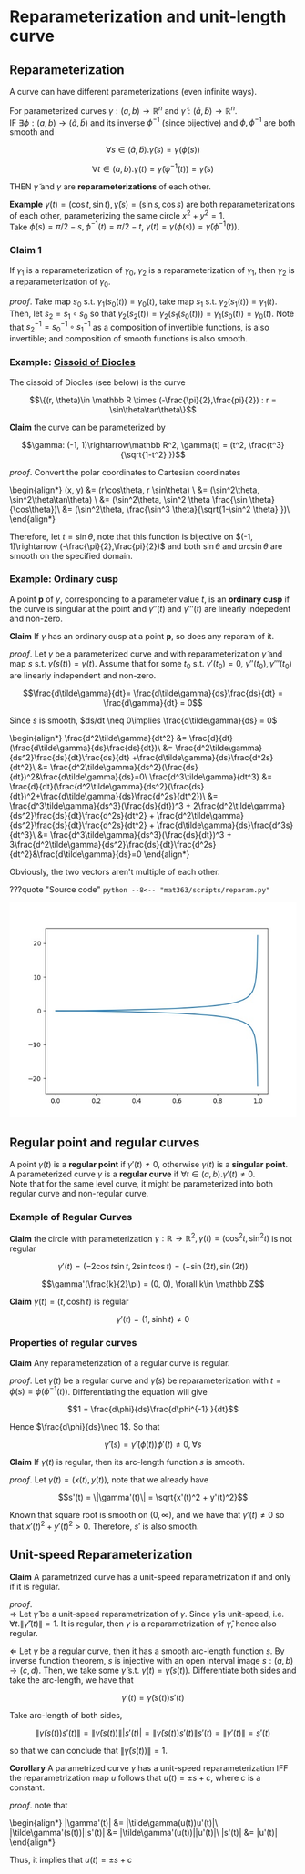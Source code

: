 # Reparameterization and unit-length curve

## Reparameterization
A curve can have different parameterizations (even infinite ways). 

For parameterized curves $\gamma: (a, b)\rightarrow\mathbb R^n$ and $\tilde\gamma: (\tilde a, \tilde b)\rightarrow\mathbb R^n$.  
IF $\exists \phi: (a, b)\rightarrow (\tilde a, \tilde b)$ and its inverse $\phi^{-1}$ (since bijective) and $\phi, \phi^{-1}$ are both smooth and 

$$\forall s\in (\tilde a, \tilde b). \tilde\gamma(s) = \gamma(\phi(s))$$


$$\forall t\in (a, b). \gamma(t) = \tilde\gamma(\phi^{-1}(t)) = \tilde\gamma(s)$$


THEN $\tilde\gamma$ and $\gamma$ are __reparameterizations__ of each other. 

__Example__ $\gamma(t) = (\cos t, \sin t), \tilde \gamma(s)= (\sin s, \cos s)$ are both reparameterizations of each other, parameterizing the same circle $x^2 + y^2 = 1$.  
Take $\phi(s) = \pi/2 - s, \phi^{-1}(t) = \pi/2 - t$, $\gamma(t) = \gamma(\phi(s)) = \tilde\gamma(\phi^{-1}(t))$. 


### Claim 1
If $\gamma_1$ is a reparameterization of $\gamma_0$, $\gamma_2$ is a reparameterization of $\gamma_1$, then $\gamma_2$ is a reparameterization of $\gamma_0$. 

_proof_. Take map $s_0$ s.t. $\gamma_1(s_0(t)) = \gamma_0(t)$, take map $s_1$ s.t. $\gamma_2(s_1(t)) = \gamma_1(t)$. Then, let $s_2 = s_1\circ s_0$ so that $\gamma_2(s_2(t)) = \gamma_2(s_1(s_0(t))) = \gamma_1(s_0(t)) = \gamma_0(t)$. 
Note that $s^{-1}_2 = s_0^{-1}\circ s_1^{-1}$ as a composition of invertible functions, is also invertible; and composition of smooth functions is also smooth. 

### Example: [Cissoid of Diocles](https://en.wikipedia.org/wiki/Cissoid_of_Diocles)

The cissoid of Diocles (see below) is the curve 

$$\{(r, \theta)\in \mathbb R \times (-\frac{\pi}{2},\frac{pi}{2}) : r = \sin\theta\tan\theta\}$$

__Claim__ the curve can be parameterized by 

$$\gamma: (-1, 1)\rightarrow\mathbb R^2, \gamma(t) = (t^2, \frac{t^3}{\sqrt{1-t^2} })$$


_proof_. Convert the polar coordinates to Cartesian coordinates

\begin{align*}
(x, y) &= (r\cos\theta, r \sin\theta) \\
&= (\sin^2\theta, \sin^2\theta\tan\theta) \\
&= (\sin^2\theta, \sin^2 \theta \frac{\sin \theta}{\cos\theta})\\
&= (\sin^2\theta, \frac{\sin^3 \theta}{\sqrt{1-\sin^2 \theta} })\\
\end{align*}

Therefore, let $t = \sin\theta$, note that this function is bijective on $(-1, 1)\rightarrow (-\frac{\pi}{2},\frac{pi}{2})$ and both $\sin\theta$ and $arc\sin\theta$ are smooth on the specified domain. 

### Example: Ordinary cusp

A point $\mathbf p$ of $\gamma$, corresponding to a parameter value $t$, is an __ordinary cusp__ if the curve is singular at the point and $\gamma''(t)$ and $\gamma'''(t)$ are linearly indepedent and non-zero. 

__Claim__ If $\gamma$ has an ordinary cusp at a point $\mathbf p$, so does any reparam of it. 

_proof_. Let $\gamma$ be a parameterized curve and with reparameterization $\tilde\gamma$ and map $s$ s.t. $\tilde\gamma(s(t)) = \gamma(t)$. Assume that for some $t_0$ s.t. $\gamma'(t_0) = 0$, $\gamma''(t_0), \gamma'''(t_0)$ are linearly independent and non-zero. 

$$\frac{d\tilde\gamma}{dt}= \frac{d\tilde\gamma}{ds}\frac{ds}{dt} = \frac{d\gamma}{dt} = 0$$

Since $s$ is smooth, $ds/dt \neq 0\implies \frac{d\tilde\gamma}{ds} = 0$

\begin{align*}
\frac{d^2\tilde\gamma}{dt^2} &= \frac{d}{dt}(\frac{d\tilde\gamma}{ds}\frac{ds}{dt})\\
&= \frac{d^2\tilde\gamma}{ds^2}\frac{ds}{dt}\frac{ds}{dt} +\frac{d\tilde\gamma}{ds}\frac{d^2s}{dt^2}\\
&= \frac{d^2\tilde\gamma}{ds^2}(\frac{ds}{dt})^2&\frac{d\tilde\gamma}{ds}=0\\
\frac{d^3\tilde\gamma}{dt^3} &= \frac{d}{dt}(\frac{d^2\tilde\gamma}{ds^2}(\frac{ds}{dt})^2+\frac{d\tilde\gamma}{ds}\frac{d^2s}{dt^2})\\
&= \frac{d^3\tilde\gamma}{ds^3}(\frac{ds}{dt})^3 + 2\frac{d^2\tilde\gamma}{ds^2}\frac{ds}{dt}\frac{d^2s}{dt^2} + \frac{d^2\tilde\gamma}{ds^2}\frac{ds}{dt}\frac{d^2s}{dt^2} + \frac{d\tilde\gamma}{ds}\frac{d^3s}{dt^3}\\
&= \frac{d^3\tilde\gamma}{ds^3}(\frac{ds}{dt})^3 + 3\frac{d^2\tilde\gamma}{ds^2}\frac{ds}{dt}\frac{d^2s}{dt^2}&\frac{d\tilde\gamma}{ds}=0
\end{align*}

Obviously, the two vectors aren't multiple of each other. 

???quote "Source code"
    ```python
    --8<-- "mat363/scripts/reparam.py"
    ```


    
![png](assets/reparam.jpg)
    


## Regular point and regular curves

A point $\gamma(t)$ is a __regular point__ if $\gamma'(t)\neq 0$, otherwise $\gamma(t)$ is a __singular point__.  
A parameterized curve $\gamma$ is a __regular curve__ if $\forall t \in (a, b). \gamma'(t)\neq 0$.  
Note that for the same level curve, it might be parameterized into both regular curve and non-regular curve. 

### Example of Regular Curves

__Claim__ the circle with parameterization $\gamma: \mathbb R\rightarrow \mathbb R^2, \gamma(t) = (\cos^2 t, \sin^2 t)$ is not regular


$$\gamma'(t) = (-2\cos t\sin t, 2\sin t\cos t) = (-\sin(2t), \sin(2t))$$


$$\gamma'(\frac{k}{2}\pi) = (0, 0), \forall k\in \mathbb Z$$


__Claim__ $\gamma(t) = (t, \cosh t)$ is regular

$$\gamma'(t) = (1, \sinh t)\neq 0$$


### Properties of regular curves

__Claim__ Any reparameterization of a regular curve is regular. 

_proof_. Let $\gamma(t)$ be a regular curve and $\tilde\gamma(s)$ be reparameterization with $t = \phi(s) = \phi(\phi^{-1}(t))$. Differentiating the equation will give

$$1 = \frac{d\phi}{ds}\frac{d\phi^{-1} }{dt}$$

Hence $\frac{d\phi}{ds}\neq 1$. So that 

$$\tilde\gamma'(s) = \tilde\gamma'(\phi(t))\phi'(t) \neq 0, \forall s$$


__Claim__ If $\gamma(t)$ is regular, then its arc-length function $s$ is smooth. 

_proof_. Let $\gamma(t) = (x(t), y(t))$, note that we already have 

$$s'(t) = \|\gamma'(t)\| = \sqrt{x'(t)^2 + y'(t)^2}$$

Known that square root is smooth on $(0, \infty)$, and we have that $\gamma'(t) \neq 0$ so that $x'(t)^2 + y'(t)^2 > 0$. Therefore, $s'$ is also smooth. 

## Unit-speed Reparameterization

__Claim__ A parametrized curve has a unit-speed reparametrization if and only if it is
regular.

_proof_.   
$\Rightarrow$  Let $\hat\gamma$ be a unit-speed reparametrization of $\gamma$. Since $\hat\gamma$ is unit-speed, i.e. $\forall t. \|\hat\gamma'(t)\| = 1$. It is regular, then $\gamma$ is a reparametrization of $\hat\gamma$, hence also regular.  

$\Leftarrow$  Let $\gamma$ be a regular curve, then it has a smooth arc-length function $s$. By inverse function theorem, $s$ is injective with an open interval image $s: (a,b)\rightarrow (c, d)$. Then, we take some $\tilde \gamma$ s.t. $\gamma(t) = \tilde \gamma(s(t))$. Differentiate both sides and take the arc-length, we have that

$$\gamma'(t) = \tilde\gamma(s(t))s'(t)$$

Take arc-length of both sides, 

$$\| \tilde\gamma(s(t))s'(t)\| =  \|\tilde\gamma(s(t))\||s'(t)| = \| \tilde\gamma(s(t))s'(t)\|s'(t) = \|\gamma'(t)\| = s'(t)$$

so that we can conclude that $\|\tilde\gamma(s(t))\|= 1$.

__Corollary__ A parametrized curve $\gamma$ has a unit-speed reparameterization IFF the reparametrization map $u$ follows that $u(t) = \pm s + c$, where $c$ is a constant. 

_proof_. note that 

\begin{align*}
 \|\gamma'(t)\| &= \|\tilde\gamma(u(t))u'(t)\|\\
 \|\tilde\gamma'(s(t))\||s'(t)| &= \|\tilde\gamma'(u(t))\||u'(t)|\\
 |s'(t)| &= |u'(t)|
\end{align*}

Thus, it implies that $u(t) = \pm s + c$
